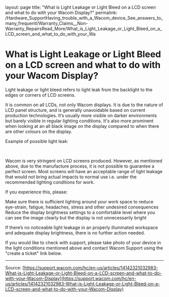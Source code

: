 layout: page
title: "What is Light Leakage or Light Bleed on a LCD screen and what to do with your Wacom Display?"
permalink: /Hardware_SupportHaving_trouble_with_a_Wacom_device_See_answers_to_many_frequentl/Warranty_Claims__Non-Warranty_RepairsRead_More/What_is_Light_Leakage_or_Light_Bleed_on_a_LCD_screen_and_what_to_do_with_your_Wa

# What is Light Leakage or Light Bleed on a LCD screen and what to do with your Wacom Display?

Light leakage or light bleed refers to light leak from the backlight to the edges or corners of LCD screens.

It is common on all LCDs, not only Wacom displays. It is due to the nature of LCD panel structure, and is generally unavoidable based on current production technologies.
It’s usually more visible on darker environments but barely visible in regular lighting conditions. It's also more prominent when looking at an all black image on the display compared to when there are other colours on the display.  



Example of possible light leak: 



 


Wacom is very stringent on LCD screens produced. However, as mentioned above, due to the manufacture process, it is not possible to guarantee a perfect screen. Most screens will have an acceptable range of light leakage that would not bring actual impacts to normal use i.e. under the recommended lighting conditions for work. 


If you experience this, please: 

Make sure there is sufficient lighting around your work space to reduce eye-strain, fatigue, headaches, stress and other undesired consequences 
Reduce the display brightness settings to a comfortable level where you can see the image clearly but the display is not unnecessarily bright 



If there’s no noticeable light leakage in an properly illuminated workspace and adequate display brightness, there is no further action needed.


If you would like to check with support, please take photo of your device in the light conditions mentioned above and contact Wacom Support using the "create a ticket" link below.

---
Source: [https://support.wacom.com/hc/en-us/articles/14142321032983-What-is-Light-Leakage-or-Light-Bleed-on-a-LCD-screen-and-what-to-do-with-your-Wacom-Display](https://support.wacom.com/hc/en-us/articles/14142321032983-What-is-Light-Leakage-or-Light-Bleed-on-a-LCD-screen-and-what-to-do-with-your-Wacom-Display)
